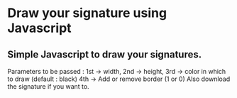 <h1>Draw your signature using Javascript</h1>

<h2>Simple Javascript to draw your signatures.</h2>
Parameters to be passed : 
1st -> width,
2nd -> height,
3rd -> color in which to draw (default : black)
4th -> Add or remove border (1 or 0)
Also download the signature if you want to.
  
